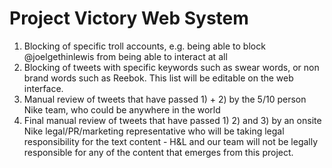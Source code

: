# Project Victory Web System

1. Blocking of specific troll accounts, e.g. being able to block @joelgethinlewis from being able to interact at all
2. Blocking of tweets with specific keywords such as swear words, or non brand words such as Reebok. This list will be editable on the web interface.
3. Manual review of tweets that have passed 1) + 2) by the 5/10 person Nike team, who could be anywhere in the world
4. Final manual review of tweets that have passed 1) 2) and 3) by an onsite Nike legal/PR/marketing representative who will be taking legal responsibility for the text content - H&L and our team will not be legally responsible for any of the content that emerges from this project.